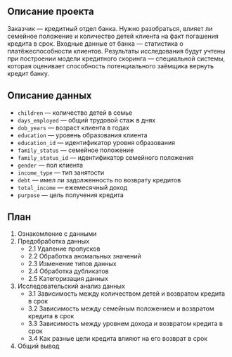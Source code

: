 ## Описание проекта
Заказчик — кредитный отдел банка. Нужно разобраться, влияет ли семейное положение и количество детей клиента на факт погашения кредита в срок. Входные данные от банка — статистика о платёжеспособности клиентов.
Результаты исследования будут учтены при построении модели кредитного скоринга — специальной системы, которая оценивает способность потенциального заёмщика вернуть кредит банку.

## Описание данных
* `children` — количество детей в семье
* `days_employed` — общий трудовой стаж в днях
* `dob_years` — возраст клиента в годах
* `education` — уровень образования клиента
* `education_id` — идентификатор уровня образования
* `family_status` — семейное положение
* `family_status_id` — идентификатор семейного положения
* `gender` — пол клиента
* `income_type` — тип занятости
* `debt` — имел ли задолженность по возврату кредитов
* `total_income` — ежемесячный доход
* `purpose` — цель получения кредита

## План
1. Ознакомление с данными
2. Предобработка данных
   - 2.1 Удаление пропусков
   - 2.2 Обработка аномальных значений
   - 2.3  Изменение типов данных
   - 2.4  Обработка дубликатов
   - 2.5 Категоризация данных
3. Исследовательский анализ данных
   - 3.1 Зависимость между количеством детей и возвратом кредита в срок
   - 3.2 Зависимость между семейным положением и возвратом кредита в срок
   - 3.3 Зависимость между уровнем дохода и возвратом кредита в срок
   - 3.4 Как разные цели кредита влияют на его возврат в срок
4. Общий вывод
